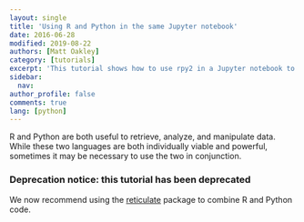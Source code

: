 ```yaml
---
layout: single
title: 'Using R and Python in the same Jupyter notebook'
date: 2016-06-28
modified: 2019-08-22
authors: [Matt Oakley]
category: [tutorials]
excerpt: 'This tutorial shows how to use rpy2 in a Jupyter notebook to run both R and Python.'
sidebar:
  nav:
author_profile: false
comments: true
lang: [python]
---
```

R and Python are both useful to retrieve, analyze, and manipulate data. While these two languages are both individually viable and powerful, sometimes it may be necessary to use the two in conjunction.

### Deprecation notice: this tutorial has been deprecated

We now recommend using the [reticulate](https://rstudio.github.io/reticulate/) package to combine R and Python code.


